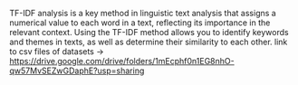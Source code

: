 TF-IDF analysis is a key method in linguistic text analysis that assigns a numerical value to each word in a text, reflecting its importance in the relevant context. Using the TF-IDF method allows you to identify keywords and themes in texts, as well as determine their similarity to each other.
link to csv files of datasets -> https://drive.google.com/drive/folders/1mEcphf0n1EG8nhO-qw57MvSEZwGDaphE?usp=sharing
